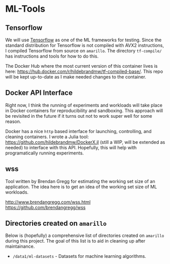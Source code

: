 # ML-Tools


## Tensorflow
We will use [Tensorflow](https://www.tensorflow.org/) as one of the ML frameworks for 
testing. Since the standard distribution for Tensorflow is not compiled with AVX2 
instructions, I compiled Tensorflow from source on `amarillo`. The directory `tf-compile/`
has instructions and tools for how to do this.

The Docker Hub where the most current version of this container lives is
here: <https://hub.docker.com/r/hildebrandmw/tf-compiled-base/>. This repo will be kept 
up-to-date as I make needed changes to the container.

## Docker API Interface
Right now, I think the running of experiments and workloads will take place in Docker 
containers for reproducibility and sandboxing. This approach will be revisited in the future
if it turns out not to work super well for some reason.

Docker has a nice `http` based interface for launching, controlling, and cleaning containers.
I wrote a Julia tool: <https://github.com/hildebrandmw/DockerX.jl> (still a WIP, will be 
extended as needed) to interface with this API. Hopefully, this will help with 
programatically running experiments.

## wss

Tool written by Brendan Gregg for estimating the working set size of an application.
The idea here is to get an idea of the working set size of ML workloads.

<http://www.brendangregg.com/wss.html>
<https://github.com/brendangregg/wss>

## Directories created on `amarillo`

Below is (hopefully) a comprehensive list of directories created on `amarillo` during
this project. The goal of this list is to aid in cleaning up after maintainance.

* `/data1/ml-datasets` - Datasets for machine learning algorithms.
